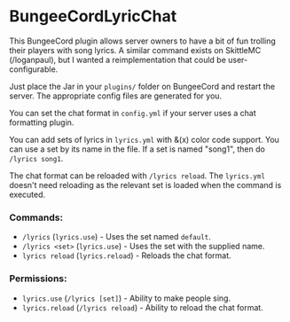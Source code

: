 # BungeeCordLyricChat

This BungeeCord plugin allows server owners to have a bit of fun trolling their players with song lyrics. A similar command exists on SkittleMC (/loganpaul), but I wanted a reimplementation that could be user-configurable.

Just place the Jar in your `plugins/` folder on BungeeCord and restart the server. The appropriate config files are generated for you.

You can set the chat format in `config.yml` if your server uses a chat formatting plugin.

You can add sets of lyrics in `lyrics.yml` with &(x) color code support. You can use a set by its name in the file. If a set is named "song1", then do `/lyrics song1`.

The chat format can be reloaded with `/lyrics reload`. The `lyrics.yml` doesn't need reloading as the relevant set is loaded when the command is executed.

### Commands:
- `/lyrics` (`lyrics.use`) - Uses the set named `default`.
- `/lyrics <set>` (`lyrics.use`) - Uses the set with the supplied name.
- `lyrics reload` (`lyrics.reload`) - Reloads the chat format.

### Permissions:
- `lyrics.use` (`/lyrics [set]`) - Ability to make people sing.
- `lyrics.reload` (`/lyrics reload`) - Ability to reload the chat format.

